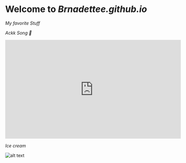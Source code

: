 # Welcome to *Brnadettee.github.io*

*My favorite Stuff*

*Ackk Song 🥰*

<iframe width="560" height="315" src="https://www.youtube.com/embed/k1h0LurBUfo" title="YouTube video player" frameborder="0" allow="accelerometer; autoplay; clipboard-write; encrypted-media; gyroscope; picture-in-picture" allowfullscreen></iframe>


*Ice cream*

![alt text](https://joyfoodsunshine.com/wp-content/uploads/2020/06/homemade-chocolate-ice-cream-recipe-7.jpg)


